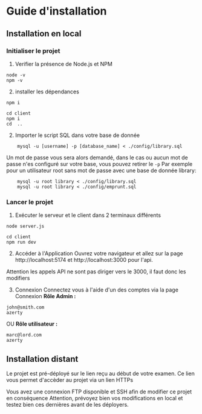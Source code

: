 # Guide d'installation

## Installation en local

### Initialiser le projet

1. Verifier la présence de Node.js et NPM
```shell
node -v
npm -v
```


2. installer les dépendances
```shell
npm i
```
```shell 
cd client
npm i
cd  ..
```

2. Importer le script SQL dans votre base de donnée
```shell
    mysql -u [username] -p [database_name] < ./config/library.sql
```
Un mot de passe vous sera alors demandé, dans le cas ou aucun mot de passe n'es configuré sur votre base, vous pouvez retirer le `-p`
Par exemple pour un utilisateur root sans mot de passe avec une base de donnée library:
```shell
    mysql -u root library < ./config/library.sql
    mysql -u root library < ./config/emprunt.sql
```


### Lancer le projet

1. Exécuter le serveur et le client dans 2 terminaux différents
```shell
node server.js
```
```shell
cd client
npm run dev
```

2. Accéder à l'Application
Ouvrez votre navigateur et allez sur la page http://localhost:5174 et http://localhost:3000 pour l'api.

Attention les appels API ne sont pas diriger vers le 3000, il faut donc les modifiers

3. Connexion
Connectez vous à l'aide d'un des comptes via la page Connexion
**Rôle Admin :**
```
john@smith.com
azerty
```

OU
**Rôle utilisateur :**
```
marc@lord.com 
azerty
```

## Installation distant

Le projet est pré-déployé sur le lien reçu au début de votre examen.
Ce lien vous permet d'accèder au projet via un lien HTTPs

Vous avez une connexion FTP disponible et SSH afin de modifier ce projet en conséquence
Attention, prévoyez bien vos modifications en local et testez bien ces dernières avant de les déployers.
